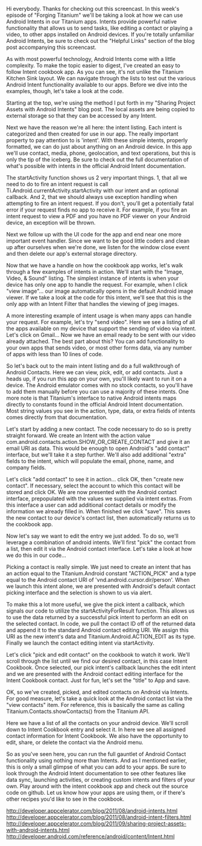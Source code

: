 Hi everybody. Thanks for checking out this screencast. In this week's episode of "Forging Titanium" we'll be taking a look at how we can use Android Intents in our Titanium apps. Intents provide powerful native functionality that allows us to send tasks, like editing a contact or playing a video, to other apps installed on Android devices. If you're totally unfamiliar Android Intents, be sure to check out the "Helpful Links" section of the blog post accompanying this screencast.

As with most powerful technology, Android Intents come with a little complexity. To make the topic easier to digest, I've created an easy to follow Intent cookbook app. As you can see, it's not unlike the Titanium Kitchen Sink layout. We can navigate through the lists to test out the various Android Intent functionality available to our apps. Before we dive into the examples, though, let's take a look at the code.

Starting at the top, we're using the method I put forth in my "Sharing Project Assets with Android Intents" blog post. The local assets are being copied to external storage so that they can be accessed by any Intent.

Next we have the reason we're all here: the intent listing. Each intent is categorized and then created for use in our app. The really important property to pay attention to is 'intent'. With these simple intents, properly formatted, we can do just about anything on an Android device. In this app we'll use contact, media, phone, geolocation, and text operations, but this is only the tip of the iceberg. Be sure to check out the full documentation of what's possible with intents in the official Android Intent documentation.

The startActivity function shows us 2 very important things. 1, that all we need to do to fire an intent request is call Ti.Android.currentActivity.startActivity with our intent and an optional callback. And 2, that we should always use exception handling when attempting to fire an intent request. If you don't, you'll get a potentially fatal error if your request finds no app to receive it. For example, if you fire an intent request to view a PDF and you have no PDF viewer on your Android device, an exception will be thrown. 

Next we follow up with the UI code for the app and end near one more important event handler. Since we want to be good little coders and clean up after ourselves when we're done, we listen for the window close event and then delete our app's external storage directory.

Now that we have a handle on how the cookbook app works, let's walk through a few examples of intents in action. We'll start with the "Image, Video, & Sound" listing. The simplest instance of intents is when your device has only one app to handle the request. For example, when I click "view image"... our image automatically opens in the default Android image viewer. If we take a look at the code for this intent, we'll see that this is the only app with an Intent Filter that handles the viewing of jpeg images.

A more interesting example of intent usage is when many apps can handle your request. For example, let's try "send video". Here we see a listing of all the apps available on my device that support the sending of video via intent. Let's click on Gmail... Now we have an email ready to be sent with our video already attached. The best part about this? You can add functionality to your own apps that sends video, or most other forms data, via any number of apps with less than 10 lines of code. 

So let's back out to the main intent listing and do a full walkthrough of Android Contacts. Here we can view, pick, edit, or add contacts. Just a heads up, if you run this app on your own, you'll likely want to run it on a device. The Android emulator comes with no stock contacts, so you'll have to add them manually before you can use a majority of these intents. One more note is that Titanium's interface to native Android intents maps directly to constants found in the official Android Intent documentation. Most string values you see in the action, type, data, or extra fields of intents comes directly from that documentation.

Let's start by adding a new contact. The code necessary to do so is pretty straight forward. We create an Intent with the action value com.android.contacts.action.SHOW_OR_CREATE_CONTACT and give it an email URI as data. This would be enough to open Android's "add contact" interface, but we'll take it a step further. We'll also add additional "extra" fields to the intent, which will populate the email, phone, name, and company fields. 

Let's click "add contact" to see it in action... click OK, then "create new contact". If necessary, select the account to which this contact will be stored and click OK. We are now presented with the Android contact interface, prepopulated with the values we supplied via intent extras. From this interface a user can add additional contact details or modify the information we already filled in. When finished we click "save". This saves the new contact to our device's contact list, then automatically returns us to the cookbook app.

Now let's say we want to edit the entry we just added. To do so, we'll leverage a combination of android intents. We'll first "pick" the contact from a list, then edit it via the Android contact interface. Let's take a look at how we do this in our code...

Picking a contact is really simple. We just need to create an intent that has an action equal to the Titanium.Android constant "ACTION_PICK" and a type equal to the Android contact URI of 'vnd.android.cursor.dir/person'. When we launch this intent alone, we are presented with Android's default contact picking interface and the selection is shown to us via alert. 

To make this a lot more useful, we give the pick intent a callback, which signals our code to utilize the startActivityForResult function. This allows us to use the data returned by a successful pick intent to perform an edit on the selected contact. In code, we pull the contact ID off of the returned data and append it to the standard Android contact editing URI. We assign this URI as the new intent's data and Titanium.Android.ACTION_EDIT as its type. Finally we launch the contact editing intent via startActivity. 

Let's click "pick and edit contact" on the cookbook to watch it work. We'll scroll through the list until we find our desired contact, in this case Intent Cookbook. Once selected, our pick intent's callback launches the edit intent and we are presented with the Android contact editing interface for the Intent Cookbook contact. Just for fun, let's set the "title" to App and save.

OK, so we've created, picked, and edited contacts on Android via Intents. For good measure, let's take a quick look at the Android contact list via the "view contacts" item. For reference, this is basically the same as calling Titanium.Contacts.showContacts() from the Titanium API.

Here we have a list of all the contacts on your android device. We'll scroll down to Intent Cookbook entry and select it. In here we see all assigned contact information for Intent Cookbook. We also have the opportunity to edit, share, or delete the contact via the Android menu.

So as you've seen here, you can run the full gauntlet of Android Contact functionality using nothing more than Intents. And as I mentioned earlier, this is only a small glimpse of what you can add to your apps. Be sure to look through the Android Intent documentation to see other features like data sync, launching activities, or creating custom intents and filters of your own. Play around with the intent cookbook app and check out the source code on github. Let us know how your apps are using them, or if there's other recipes you'd like to see in the cookbook. 





http://developer.appcelerator.com/blog/2011/08/android-intents.html
http://developer.appcelerator.com/blog/2011/08/android-intent-filters.html
http://developer.appcelerator.com/blog/2011/09/sharing-project-assets-with-android-intents.html
http://developer.android.com/reference/android/content/Intent.html
